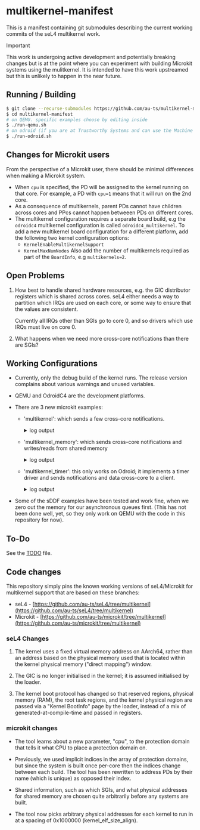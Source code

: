 # multikernel-manifest

This is a manifest containing git submodules describing the current working commits
of the seL4 multikernel work.

> [!IMPORTANT]
> This work is undergoing active development and potentially breaking changes
> but is at the point where you can experiment with building Microkit systems
> using the mulitkernel.
> It is intended to have this work upstreamed but this is unlikely to happen in
> the near future.

## Running / Building

```sh
$ git clone --recurse-submodules https://github.com/au-ts/multikernel-manifest
$ cd multikernel-manifest
# on QEMU. specific examples choose by editing inside
$ ./run-qemu.sh
# on odroid (if you are at Trustworthy Systems and can use the Machine Queue)
$ ./run-odroid.sh
```

## Changes for Microkit users

From the perspective of a Microkit user, there should be minimal differences
when making a Microkit system.

* When `cpu` is specified, the PD will be assigned to the kernel running on that
  core. For example, a PD with `cpu=1` means that it will run on the 2nd core.
* As a consequence of multikernels, parent PDs cannot have children across cores
  and PPcs cannot happen betweeen PDs on different cores.
* The multikernel configuration requires a separate board build, e.g the `odroidc4`
  multikernel configuration is called `odroidc4_multikernel`. To add a new multikernel
  board configuration for a different platform, add the following two kernel configuration options:
    * `KernelEnableMultikernelSupport`
    * `KernelMaxNumNodes`
  Also add the number of multikernels required as part of the `BoardInfo`, e.g `multikernels=2`.

## Open Problems

1.  How best to handle shared hardware resources, e.g. the GIC distributor registers
    which is shared across cores. seL4 either needs a way to partition which IRQs
    are used on each core, or some way to ensure that the values are consistent.

    Currently all IRQs other than SGIs go to core 0, and so drivers which use IRQs
    must live on core 0.

2.  What happens when we need more cross-core notifications than there are SGIs?

## Working Configurations

- Currently, only the debug build of the kernel runs. The release version
  complains about various warnings and unused variables.

- QEMU and OdroidC4 are the development platforms.

- There are 3 new microkit examples:

    - 'multikernel': which sends a few cross-core notifications.

        <details>
            <summary>log output</summary>

            ```
            LDR|INFO: Flags:                0x0000000000000001
                         seL4 configured as hypervisor
            LDR|INFO: Kernel: 0x0000000000000000
            LDR|INFO: Kernel: 0x0000000000000001
            LDR|INFO: region: 0x00000000   addr: 0x0000000060000000   size: 0x0000000000246000   offset: 0x0000000000000000   type: 0x0000000000000001
            LDR|INFO: region: 0x00000001   addr: 0x0000000061000000   size: 0x0000000000246000   offset: 0x0000000000246000   type: 0x0000000000000001
            LDR|INFO: region: 0x00000002   addr: 0x000000006024a000   size: 0x0000000000009970   offset: 0x000000000048c000   type: 0x0000000000000001
            LDR|INFO: region: 0x00000003   addr: 0x000000006124a000   size: 0x0000000000009970   offset: 0x0000000000495970   type: 0x0000000000000001
            LDR|INFO: region: 0x00000004   addr: 0x0000000060246000   size: 0x0000000000001080   offset: 0x000000000049f2e0   type: 0x0000000000000001
            LDR|INFO: region: 0x00000005   addr: 0x0000000060248000   size: 0x00000000000008c0   offset: 0x00000000004a0360   type: 0x0000000000000001
            LDR|INFO: region: 0x00000006   addr: 0x0000000060249000   size: 0x0000000000000090   offset: 0x00000000004a0c20   type: 0x0000000000000001
            LDR|INFO: region: 0x00000007   addr: 0x0000000061246000   size: 0x0000000000001080   offset: 0x00000000004a0cb0   type: 0x0000000000000001
            LDR|INFO: region: 0x00000008   addr: 0x0000000061248000   size: 0x0000000000000950   offset: 0x00000000004a1d30   type: 0x0000000000000001
            LDR|INFO: region: 0x00000009   addr: 0x0000000061249000   size: 0x0000000000000090   offset: 0x00000000004a2680   type: 0x0000000000000001
            LDR|INFO: copying region 0x00000000
            LDR|INFO: copying region 0x00000001
            LDR|INFO: copying region 0x00000002
            LDR|INFO: copying region 0x00000003
            LDR|INFO: copying region 0x00000004
            LDR|INFO: copying region 0x00000005
            LDR|INFO: copying region 0x00000006
            LDR|INFO: copying region 0x00000007
            LDR|INFO: copying region 0x00000008
            LDR|INFO: copying region 0x00000009
            LDR|INFO: Configuring GICv2 for ARM
            LDR|INFO: # of multikernels is 2
            LDR|INFO: CurrentEL=EL2
            LDR|INFO: Resetting CNTVOFF
            LDR|INFO: Boot CPU ID (0)
            LDR|INFO: Starting other CPUs (0x00000001)
            LDR|INFO: CurrentEL=EL2
            LDR|INFO: Resetting CNTVOFF
            LDR|INFO: secondary (CPU 0x00000001) has MPIDR_EL1: 0x0000000080000001
            LDR|INFO: enabling MMU (CPU 0x00000001)
            LDR|INFO: jumping to kernel (CPU 0x00000001)
            LDR|INFO: enabling self MMU
            LDR|INFO: jumping to first kernel
            LDR|INFO: Kernel starting: 0
                    has entry point: 0x000000ffff000000
                    has kernel_boot_info_p: 0x0000000070013030
            hi
            kernel boot info addr: 0x70013030
            root task v_entry: 0x8a000000
            num_kernel_regions: 1
            num_ram_regions: 1
            num_root_task_regions: 1
            num_reserved_regions: 1
            kernel_regions addr: 0x70013048
            ram_regions addr: 0x70013058
            root_task_regions addr: 0x70013068
            reserved_regions addr: 0x70013088
            end of kernel boot info addr: 0x70013098
            kernel_regions[0].base = 0x60000000
            kernel_regions[0].end = 0x0
            ram_regions[0].base = 0x60000000
            ram_regions[0].end = 0x61000000
            root_task_regions[0].paddr_base = 0x6024a000
            root_task_regions[0].paddr_end = 0x60254000
            root_task_regions[0].vaddr_base = 0x8a000000
            reserved_regions[0].base = 0x60246000
            reserved_regions[0].end = 0x6024a000
            Bootstrapping kernel
            available phys memory regions: 1
              [60000000..61000000)
            reserved phys memory regions: 3
              [60000000..60246000)
              [60246000..6024a000)
              [6024a000..60254000)
            MPIDR_EL1: 80000000
            MPIDR_EL1:U: multiprocessor
            MPIDR_EL1:MT: no SMT
            MPIDR_EL1:Aff0: 0
            MPIDR_EL1:Aff1: 0
            MPIDR_EL1:Aff2: 0
            MPIDR_EL1:Aff3: 0
            Booting all finished, dropped to user space
            MON|INFO: Microkit Bootstrap
            MON|INFO: bootinfo untyped list matches expected list
            current node: 0x0000000000000000
            num nodes: 0x0000000000000002
            bootinfo untyped.end: 0x0000000000000059
            MON|INFO: bootinfo untyped list matches expected list
            MON|INFO: Number of bootstrap invocations: 0x00000009
            MON|INFO: Number of system invocations:    0x0000003e
            MON|INFO: completed bootstrap invocations
            MON|INFO: completed system invocations
            core0: hello, world (from core 0)
            core0: shared_v: 50331648
            core0: shared_p: 3221221376
            core0: shared value: 0
            LDR|INFO: Kernel starting: 1
                    has entry point: 0x000000ffff000000
                    has kernel_boot_info_p: 0x0000000070014030
            hi
            kernel boot info addr: 0x70014030
            root task v_entry: 0x8a000000
            num_kernel_regions: 1
            num_ram_regions: 1
            num_root_task_regions: 1
            num_reserved_regions: 1
            kernel_regions addr: 0x70014048
            ram_regions addr: 0x70014058
            root_task_regions addr: 0x70014068
            reserved_regions addr: 0x70014088
            end of kernel boot info addr: 0x70014098
            kernel_regions[0].base = 0x61000000
            kernel_regions[0].end = 0x0
            ram_regions[0].base = 0x61000000
            ram_regions[0].end = 0x62000000
            root_task_regions[0].paddr_base = 0x6124a000
            root_task_regions[0].paddr_end = 0x61254000
            root_task_regions[0].vaddr_base = 0x8a000000
            reserved_regions[0].base = 0x61246000
            reserved_regions[0].end = 0x6124a000
            Bootstrapping kernel
            available phys memory regions: 1
              [61000000..62000000)
            reserved phys memory regions: 3
              [61000000..61246000)
              [61246000..6124a000)
              [6124a000..61254000)
            MPIDR_EL1: 80000001
            MPIDR_EL1:U: multiprocessor
            MPIDR_EL1:MT: no SMT
            MPIDR_EL1:Aff0: 1
            MPIDR_EL1:Aff1: 0
            MPIDR_EL1:Aff2: 0
            MPIDR_EL1:Aff3: 0
            Booting all finished, dropped to user space
            MON|INFO: Microkit Bootstrap
            MON|INFO: bootinfo untyped list matches expected list
            current node: 0x0000000000000001
            num nodes: 0x0000000000000002
            bootinfo untyped.end: 0x0000000000000059
            MON|INFO: bootinfo untyped list matches expected list
            MON|INFO: Number of bootstrap invocations: 0x00000009
            MON|INFO: Number of system invocations:    0x0000003e
            MON|INFO: completed bootstrap invocations
            MON|INFO: completed system invocations
            core1: hello, world (from core 1)
            core1: shared_v: 50331648
            core1: shared_p: 3221221376
            core1: shared value: 0
            core1: new shared value: 128
            core0: notified: 0 (cross core)
            core0: shared value: 128
            ```
        </details>


    - 'multikernel_memory': which sends cross-core notifications and writes/reads from shared memory

        <details>
            <summary>log output</summary>

            ```
            LDR|INFO: Flags:                0x0000000000000001
                         seL4 configured as hypervisor
            LDR|INFO: Kernel: 0x0000000000000000
            LDR|INFO: Kernel: 0x0000000000000001
            LDR|INFO: region: 0x00000000   addr: 0x0000000060000000   size: 0x0000000000246000   offset: 0x0000000000000000   type: 0x0000000000000001
            LDR|INFO: region: 0x00000001   addr: 0x0000000061000000   size: 0x0000000000246000   offset: 0x0000000000246000   type: 0x0000000000000001
            LDR|INFO: region: 0x00000002   addr: 0x000000006024c000   size: 0x0000000000009970   offset: 0x000000000048c000   type: 0x0000000000000001
            LDR|INFO: region: 0x00000003   addr: 0x0000000061249000   size: 0x0000000000009970   offset: 0x0000000000495970   type: 0x0000000000000001
            LDR|INFO: region: 0x00000004   addr: 0x0000000060246000   size: 0x0000000000001188   offset: 0x000000000049f2e0   type: 0x0000000000000001
            LDR|INFO: region: 0x00000005   addr: 0x0000000060248000   size: 0x0000000000000920   offset: 0x00000000004a0468   type: 0x0000000000000001
            LDR|INFO: region: 0x00000006   addr: 0x0000000060249000   size: 0x0000000000000080   offset: 0x00000000004a0d88   type: 0x0000000000000001
            LDR|INFO: region: 0x00000007   addr: 0x000000006024a000   size: 0x0000000000000920   offset: 0x00000000004a0e08   type: 0x0000000000000001
            LDR|INFO: region: 0x00000008   addr: 0x000000006024b000   size: 0x0000000000000080   offset: 0x00000000004a1728   type: 0x0000000000000001
            LDR|INFO: region: 0x00000009   addr: 0x0000000061246000   size: 0x0000000000000a88   offset: 0x00000000004a17a8   type: 0x0000000000000001
            LDR|INFO: region: 0x0000000a   addr: 0x0000000061247000   size: 0x0000000000000968   offset: 0x00000000004a2230   type: 0x0000000000000001
            LDR|INFO: region: 0x0000000b   addr: 0x0000000061248000   size: 0x0000000000000080   offset: 0x00000000004a2b98   type: 0x0000000000000001
            LDR|INFO: copying region 0x00000000
            LDR|INFO: copying region 0x00000001
            LDR|INFO: copying region 0x00000002
            LDR|INFO: copying region 0x00000003
            LDR|INFO: copying region 0x00000004
            LDR|INFO: copying region 0x00000005
            LDR|INFO: copying region 0x00000006
            LDR|INFO: copying region 0x00000007
            LDR|INFO: copying region 0x00000008
            LDR|INFO: copying region 0x00000009
            LDR|INFO: copying region 0x0000000a
            LDR|INFO: copying region 0x0000000b
            LDR|INFO: Configuring GICv2 for ARM
            LDR|INFO: # of multikernels is 2
            LDR|INFO: CurrentEL=EL2
            LDR|INFO: Resetting CNTVOFF
            LDR|INFO: Boot CPU ID (0)
            LDR|INFO: Starting other CPUs (0x00000001)
            LDR|INFO: CurrentEL=EL2
            LDR|INFO: Resetting CNTVOFF
            LDR|INFO: secondary (CPU 0x00000001) has MPIDR_EL1: 0x0000000080000001
            LDR|INFO: enabling MMU (CPU 0x00000001)
            LDR|INFO: jumping to kernel (CPU 0x00000001)
            LDR|INFO: enabling self MMU
            LDR|INFO: jumping to first kernel
            LDR|INFO: Kernel starting: 0
                    has entry point: 0x000000ffff000000
                    has kernel_boot_info_p: 0x0000000070013030
            hi
            kernel boot info addr: 0x70013030
            root task v_entry: 0x8a000000
            num_kernel_regions: 1
            num_ram_regions: 1
            num_root_task_regions: 1
            num_reserved_regions: 1
            kernel_regions addr: 0x70013048
            ram_regions addr: 0x70013058
            root_task_regions addr: 0x70013068
            reserved_regions addr: 0x70013088
            end of kernel boot info addr: 0x70013098
            kernel_regions[0].base = 0x60000000
            kernel_regions[0].end = 0x0
            ram_regions[0].base = 0x60000000
            ram_regions[0].end = 0x61000000
            root_task_regions[0].paddr_base = 0x6024c000
            root_task_regions[0].paddr_end = 0x60256000
            root_task_regions[0].vaddr_base = 0x8a000000
            reserved_regions[0].base = 0x60246000
            reserved_regions[0].end = 0x6024c000
            Bootstrapping kernel
            available phys memory regions: 1
              [60000000..61000000)
            reserved phys memory regions: 3
              [60000000..60246000)
              [60246000..6024c000)
              [6024c000..60256000)
            MPIDR_EL1: 80000000
            MPIDR_EL1:U: multiprocessor
            MPIDR_EL1:MT: no SMT
            MPIDR_EL1:Aff0: 0
            MPIDR_EL1:Aff1: 0
            MPIDR_EL1:Aff2: 0
            MPIDR_EL1:Aff3: 0
            Booting all finished, dropped to user space
            MON|INFO: Microkit Bootstrap
            MON|INFO: bootinfo untyped list matches expected list
            current node: 0x0000000000000000
            num nodes: 0x0000000000000002
            bootinfo untyped.end: 0x0000000000000059
            MON|INFO: bootinfo untyped list matches expected list
            MON|INFO: Number of bootstrap invocations: 0x00000009
            MON|INFO: Number of system invocations:    0x0000003d
            MON|INFO: completed bootstrap invocations
            MON|INFO: completed system invocations
            core0_B: hello, world (from core 0)
            core0_B: notifying same core on 5
            core0_A: hello, world (from core 0)
            core0_A: notifying same core on 5
            core0_A: notified: 5 (same core)
            core0_B: notified: 5 (same core)
            LDR|INFO: Kernel starting: 1
                    has entry point: 0x000000ffff000000
                    has kernel_boot_info_p: 0x0000000070014030
            hi
            kernel boot info addr: 0x70014030
            root task v_entry: 0x8a000000
            num_kernel_regions: 1
            num_ram_regions: 1
            num_root_task_regions: 1
            num_reserved_regions: 1
            kernel_regions addr: 0x70014048
            ram_regions addr: 0x70014058
            root_task_regions addr: 0x70014068
            reserved_regions addr: 0x70014088
            end of kernel boot info addr: 0x70014098
            kernel_regions[0].base = 0x61000000
            kernel_regions[0].end = 0x0
            ram_regions[0].base = 0x61000000
            ram_regions[0].end = 0x62000000
            root_task_regions[0].paddr_base = 0x61249000
            root_task_regions[0].paddr_end = 0x61253000
            root_task_regions[0].vaddr_base = 0x8a000000
            reserved_regions[0].base = 0x61246000
            reserved_regions[0].end = 0x61249000
            Bootstrapping kernel
            available phys memory regions: 1
              [61000000..62000000)
            reserved phys memory regions: 3
              [61000000..61246000)
              [61246000..61249000)
              [61249000..61253000)
            MPIDR_EL1: 80000001
            MPIDR_EL1:U: multiprocessor
            MPIDR_EL1:MT: no SMT
            MPIDR_EL1:Aff0: 1
            MPIDR_EL1:Aff1: 0
            MPIDR_EL1:Aff2: 0
            MPIDR_EL1:Aff3: 0
            Booting all finished, dropped to user space
            MON|INFO: Microkit Bootstrap
            MON|INFO: bootinfo untyped list matches expected list
            current node: 0x0000000000000001
            num nodes: 0x0000000000000002
            bootinfo untyped.end: 0x000000000000005a
            MON|INFO: bootinfo untyped list matches expected list
            MON|INFO: Number of bootstrap invocations: 0x00000009
            MON|INFO: Number of system invocations:    0x00000028
            MON|INFO: completed bootstrap invocations
            MON|INFO: completed system invocations
            core1: hello, world (from core 1)
            core1: signalling from core 1 to core 0
            core0_A: notified: 0 (cross core)
            core0_A: replying from core 0 to core 1
            core1: notified: 0 (cross core)
            core1: replying from core 1 to core 0
            core0_A: notified: 0 (cross core)
            core0_A: replying from core 0 to core 1
            core1: notified: 0 (cross core)
            core1: replying from core 1 to core 0
            core0_A: notified: 0 (cross core)
            core0_A: replying from core 0 to core 1
            core1: notified: 0 (cross core)
            core1: replying from core 1 to core 0
            core0_A: notified: 0 (cross core)
            core0_A: replying from core 0 to core 1
            core1: notified: 0 (cross core)
            core1: replying from core 1 to core 0
            core0_A: notified: 0 (cross core)
            core0_A: replying from core 0 to core 1
            core1: notified: 0 (cross core)
            core1: replying from core 1 to core 0
            core0_A: notified: 0 (cross core)
            core0_A: replying from core 0 to core 1
            core1: notified: 0 (cross core)
            core1: stopping after 5 notifications
            ```
        </details>


    - 'multikernel_timer': this only works on Odroid; it implements a timer driver and sends notifications
                           and data cross-core to a client.

        <details>
            <summary>log output</summary>

            ```
            LDR|INFO: Flags:                0x0000000000000001
                         seL4 configured as hypervisor
            LDR|INFO: Kernel: 0x0000000000000000
            LDR|INFO: Kernel: 0x0000000000000001
            LDR|INFO: region: 0x00000000   addr: 0x0000000000000000   size: 0x000000000024a000   offset: 0x0000000000000000   type: 0x0000000000000001
            LDR|INFO: region: 0x00000001   addr: 0x0000000001000000   size: 0x000000000024a000   offset: 0x000000000024a000   type: 0x0000000000000001
            LDR|INFO: region: 0x00000002   addr: 0x000000000024e000   size: 0x0000000000009970   offset: 0x0000000000494000   type: 0x0000000000000001
            LDR|INFO: region: 0x00000003   addr: 0x000000000124d000   size: 0x0000000000009970   offset: 0x000000000049d970   type: 0x0000000000000001
            LDR|INFO: region: 0x00000004   addr: 0x000000000024a000   size: 0x0000000000001630   offset: 0x00000000004a72e0   type: 0x0000000000000001
            LDR|INFO: region: 0x00000005   addr: 0x000000000024c000   size: 0x00000000000009d8   offset: 0x00000000004a8910   type: 0x0000000000000001
            LDR|INFO: region: 0x00000006   addr: 0x000000000024d000   size: 0x00000000000000b0   offset: 0x00000000004a92e8   type: 0x0000000000000001
            LDR|INFO: region: 0x00000007   addr: 0x000000000124a000   size: 0x0000000000000ed0   offset: 0x00000000004a9398   type: 0x0000000000000001
            LDR|INFO: region: 0x00000008   addr: 0x000000000124b000   size: 0x00000000000008f0   offset: 0x00000000004aa268   type: 0x0000000000000001
            LDR|INFO: region: 0x00000009   addr: 0x000000000124c000   size: 0x0000000000000090   offset: 0x00000000004aab58   type: 0x0000000000000001
            LDR|INFO: copying region 0x00000000
            LDR|INFO: copying region 0x00000001
            LDR|INFO: copying region 0x00000002
            LDR|INFO: copying region 0x00000003
            LDR|INFO: copying region 0x00000004
            LDR|INFO: copying region 0x00000005
            LDR|INFO: copying region 0x00000006
            LDR|INFO: copying region 0x00000007
            LDR|INFO: copying region 0x00000008
            LDR|INFO: copying region 0x00000009
            LDR|INFO: Configuring GICv2 for ARM
            LDR|INFO: # of multikernels is 2
            LDR|INFO: CurrentEL=EL2
            LDR|INFO: Resetting CNTVOFF
            LDR|INFO: Boot CPU ID (0)
            LDR|INFO: Starting other CPUs (0x00000001)
            LDR|INFO: CurrentEL=EL2
            LDR|INFO: Resetting CNTVOFF
            LDR|INFO: secondary (CPU 0x00000001) has MPIDR_EL1: 0x0000000081000100
            LDR|INFO: enabling MMU (CPU 0x00000001)
            LDR|INFO: jumping to kernel (CPU 0x00000001)
            LDR|INFO: enabling self MMU
            LDR|INFO: jumping to first kernel
            LDR|INFO: Kernel starting: 0
                    has entry point: 0x000000ffff000000
                    has kernel_boot_info_p: 0x0000000020013030
            hi
            kernel boot info addr: 0x20013030
            root task v_entry: 0x8a000000
            num_kernel_regions: 1
            num_ram_regions: 1
            num_root_task_regions: 1
            num_reserved_regions: 1
            kernel_regions addr: 0x20013048
            ram_regions addr: 0x20013058
            root_task_regions addr: 0x20013068
            reserved_regions addr: 0x20013088
            end of kernel boot info addr: 0x20013098
            kernel_regions[0].base = 0x0
            kernel_regions[0].end = 0x0
            ram_regions[0].base = 0x0
            ram_regions[0].end = 0x1000000
            root_task_regions[0].paddr_base = 0x24e000
            root_task_regions[0].paddr_end = 0x258000
            root_task_regions[0].vaddr_base = 0x8a000000
            reserved_regions[0].base = 0x24a000
            reserved_regions[0].end = 0x24e000
            Bootstrapping kernel
            available phys memory regions: 1
              [0..1000000)
            reserved phys memory regions: 3
              [0..24a000)
              [24a000..24e000)
              [24e000..258000)
            MPIDR_EL1: 81000000
            MPIDR_EL1:U: multiprocessor
            MPIDR_EL1:MT: SMT
            MPIDR_EL1:Aff0: 0
            MPIDR_EL1:Aff1: 0
            MPIDR_EL1:Aff2: 0
            MPIDR_EL1:Aff3: 0
            Booting all finished, dropped to user space
            MON|INFO: Microkit Bootstrap
            MON|INFO: bootinfo untyped list matches expected list
            current node: 0x0000000000000000
            num nodes: 0x0000000000000002
            bootinfo untyped.end: 0x0000000000000053
            MON|INFO: bootinfo untyped list matches expected list
            MON|INFO: Number of bootstrap invocations: 0x00000009
            MON|INFO: Number of system invocations:    0x00000052
            MON|INFO: completed bootstrap invocations
            MON|INFO: completed system invocations
            Setting a timeout of 1 second.
            TIMER: Got timer interrupt!
            TIMER: Got timer interrupt!
            TIMER: Got timer interrupt!
            LDR|INFO: Kernel starting: 1
                    has entry point: 0x000000ffff000000
                    has kernel_boot_info_p: 0x0000000020014030
            hi
            kernel boot info addr: 0x20014030
            root task v_entry: 0x8a000000
            num_kernel_regions: 1
            num_ram_regions: 1
            num_root_task_regions: 1
            num_reserved_regions: 1
            kernel_regions addr: 0x20014048
            ram_regions addr: 0x20014058
            root_task_regions addr: 0x20014068
            reserved_regions addr: 0x20014088
            end of kernel boot info addr: 0x20014098
            kernel_regions[0].base = 0x1000000
            kernel_regions[0].end = 0x0
            ram_regions[0].base = 0x1000000
            ram_regions[0].end = 0x2000000
            root_task_regions[0].paddr_base = 0x124d000
            root_task_regions[0].paddr_end = 0x1257000
            root_task_regions[0].vaddr_base = 0x8a000000
            reserved_regions[0].base = 0x124a000
            reserved_regions[0].end = 0x124d000
            Bootstrapping kernel
            available phys memory regions: 1
              [1000000..2000000)
            reserved phys memory regions: 3
              [1000000..124a000)
              [124a000..124d000)
              [124d000..1257000)
            MPIDR_EL1: 81000100
            MPIDR_EL1:U: multiprocessor
            MPIDR_EL1:MT: SMT
            MPIDR_EL1:Aff0: 0
            MPIDR_EL1:Aff1: 1
            MPIDR_EL1:Aff2: 0
            MPIDR_EL1:Aff3: 0
            Booting all finished, dropped to user space
            MON|INFO: Microkit Bootstrap
            MON|INFO: bootinfo untyped list matches expected list
            current node: 0x0000000000000001
            num nodes: 0x0000000000000002
            bootinfo untyped.end: 0x0000000000000054
            MON|INFO: bootinfo untyped list matches expected list
            MON|INFO: Number of bootstrap invocations: 0x00000009
            MON|INFO: Number of system invocations:    0x00000038
            MON|INFO: completed bootstrap invocations
            MON|INFO: completed system invocations
            TIMER: Got timer interrupt!
            CLIENT: Got timer notification
            CLIENT: Current time is: 0x00000000eed0fe50
            TIMER: Got timer interrupt!
            CLIENT: Got timer notification
            CLIENT: Current time is: 0x000000012a7ae768
            TIMER: Got timer interrupt!
            CLIENT: Got timer notification
            CLIENT: Current time is: 0x000000016624f3a8
            TIMER: Got timer interrupt!
            CLIENT: Got timer notification
            CLIENT: Current time is: 0x00000001a1ceffe8
            TIMER: Got timer interrupt!
            CLIENT: Got timer notification
            CLIENT: Current time is: 0x00000001dd790c28
            ```
        </details>


- Some of the sDDF examples have been tested and work fine, when we zero out
  the memory for our asynchronous queues first. (This has not been done well,
  yet, so they only work on QEMU with the code in this repository for now).

## To-Do

See the [TODO](./TODO) file.

## Code changes

This repository simply pins the known working versions of seL4/Microkit for
multikernel support that are based on these branches:
* seL4 - [https://github.com/au-ts/seL4/tree/multikernel](https://github.com/au-ts/seL4/tree/multikernel)
* Microkit - [https://github.com/au-ts/microkit/tree/multikernel](https://github.com/au-ts/microkit/tree/multikernel)

### seL4 Changes

1.  The kernel uses a fixed virtual memory address on AArch64, rather than
    an address based on the physical memory used that is located within the
    kernel physical memory ("direct mapping") window.

2.  The GIC is no longer initialised in the kernel; it is assumed initialised
    by the loader.

3.  The kernel boot protocol has changed so that reserved regions, physical memory (RAM),
    the root task regions, and the kernel physical region are passed via a
    "Kernel BootInfo" page by the loader, instead of a mix of generated-at-compile-time
    and passed in registers.


### microkit changes

-   The tool learns about a new parameter, "cpu", to the protection domain
    that tells it what CPU to place a protection domain on.

-   Previously, we used implicit indices in the array of protection domains,
    but since the system is built once per-core then the indices change between
    each build. The tool has been rewritten to address PDs by their name
    (which is unique) as opposed their index.

-   Shared information, such as which SGIs, and what physical addresses for
    shared memory are chosen quite arbitrarily before any systems are built.

-   The tool now picks arbitrary physical addresses for each kernel to run in
    at a spacing of 0x1000000 (kernel_elf_size_align).
